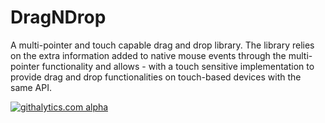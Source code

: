 DragNDrop
===========================================================
A multi-pointer and touch capable drag and drop library. The library relies on the extra information added to native mouse events through the multi-pointer functionality and allows - with a touch sensitive implementation to provide drag and drop functionalities on touch-based devices with the same API.


[![githalytics.com alpha](https://cruel-carlota.pagodabox.com/21fc96ecdd5b75775df8dfeea272aa3a "githalytics.com")](http://githalytics.com/olinux/twice)
